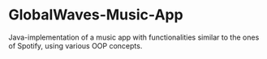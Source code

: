 # GlobalWaves-Music-App
Java-implementation of a music app with functionalities similar to the ones of Spotify, using various OOP concepts.
